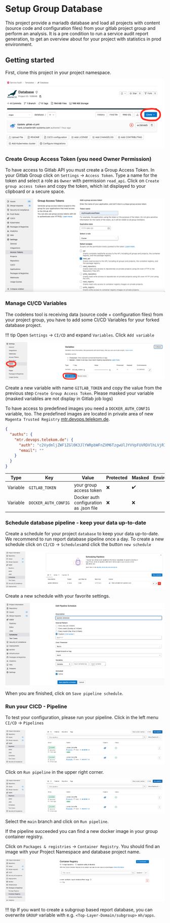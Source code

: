 # Setup Group Database

This project provide a mariadb database and load all projects with content (source code and configuration files) from your gitlab project group and perform an analysis. It is a pre condition to run a service audit report generation, to get an overview about for your project with statistics in prod environment. 

## Getting started

First, clone this project in your project namespace.

![fork](../img/fork.png)

### Create Group Access Token (you need Owner Permission)

To have access to Gitlab API you must create a Group Access Token. In your Gitlab Group click on `Settings` -> `Access Token`. Type a name for the token and select a role as `Owner` with permission `read_api`. Click on `Create group access token` and copy the token, which ist displayed to your clipboard or a secure space. 

![gat](../img/group_access_token.png)

### Manage CI/CD Variables

The codelens tool is receiving data (source code + configuration files) from your project group, you have to add some CI/CD Variables for your forked database project.

!!! tip
    Open `Settings` -> `CI/CD` and expand `Variables`.
    Click `Add variable`

![variables](../img/variables.png)

Create a new variable with name `GITLAB_TOKEN` and copy the value from the previous step `Create Group Access Token`. Please masked your variable (masked variables are not display in Gitlab job logs)

To have access to predefined images you need a `DOCKER_AUTH_CONFIG` variable, too. The predefined images are located in private area of new `Magenta Trusted Registry` [mtr.devops.telekom.de](https://mtr.devops.telekom.de/).  

```json
{
  "auths": {
    "mtr.devops.telekom.de": {
      "auth": "c2VydmljZWF1ZGl0K3JlYWRpbWFnZXM6TzgwUlJYVVpFUVRDVlhLVjRIVVpLNlZKWUdYOEpTM0c0UEhXRDlKVUVYTERYN0VSMkNaU0M3NVpXMjYzSlo2Nw==",
      "email": ""
    }
  }
}
```

|Type|Key|Value|Protected|Masked|Environments|
|---|---|---|---|---|---|
| Variable|`GITLAB_TOKEN`|your group access token|:x:|:heavy_check_mark:| |
| Variable|`DOCKER_AUTH_CONFIG`| Docker auth configuration as .json file |:x:|:x:| |

### Schedule database pipeline - keep your data up-to-date

Create a schedule for your project `database` to keep your data up-to-date. We recommend to run report database pipeline once a day. To create a  new schedule click on `CI/CD` -> `Schedules`and click the button `new schedule`

![cicd_schedule](../img/ci-cd-schedules.png)

Create a new schedule with your favorite settings.

![schedule](../img/schedule.png)

When you are finished, click on `Save pipeline schedule`.

### Run your CICD - Pipeline

To test your configuration, please run your pipeline. Click in the left menu `CI/CD` -> `Pipelines`

![pipelines](../img/pipelines.png)

Click on `Run pipeline` in the upper right corner.

![pipelines](../img/pipelines.png)

Select the `main` branch and click on `Run pipeline`.

If the pipeline succeeded you can find a new docker image in your group container registry.

Click on `Packages & registries` -> `Container Registry`. You should find an image with your Project Namespace and database project name. 

![registry](../img/container-registry.png)

!!! tip
If you want to create a subgroup based report database, you can overwrite `GROUP` variable with e.g. `<Top-Layer-Domain/subgroup>` `mh/apps`.
 
